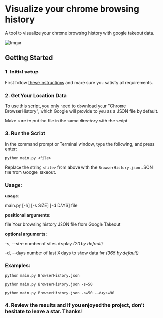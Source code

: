 # Visualize your chrome browsing history

A tool to visualize your chrome browsing history with google takeout data.

![Imgur](https://i.imgur.com/3u9ZdSG.png)

## Getting Started

### 1. Initial setup

First follow [these instructions](https://github.com/Google-Takeout/Setup-Instructions) and make sure you satisfy all requirements.

### 2. Get Your Location Data

To use this script, you only need to download your "Chrome BrowserHistory", which Google will provide to you as a JSON file by default.

Make sure to put the file in the same directory with the script.

### 3. Run the Script

In the command prompt or Terminal window, type the following, and press enter:

```shell
python main.py <file>
```

Replace the string `<file>` from above with the `BrowserHistory.json` JSON file from Google Takeout.

### Usage:

**usage:**

main.py [-h] [-s SIZE] [-d DAYS] file

**positional arguments:**

  file                  Your browsing history JSON file from Google Takeout

**optional arguments:**

  -s, --size            number of sites display *(20 by default)*
  
  -d, --days            number of last X days to show data for *(365 by default)*

### Examples:

```shell
python main.py BrowserHistory.json
```

```shell
python main.py BrowserHistory.json -s=50
```

```shell
python main.py BrowserHistory.json -s=50 --days=90
```

### 4. Review the results and if you enjoyed the project, don't hesitate to leave a star. Thanks!
